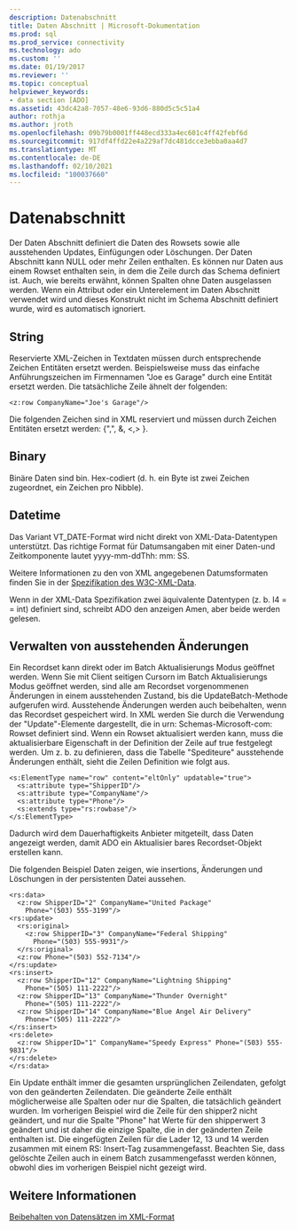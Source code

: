 ```yaml
---
description: Datenabschnitt
title: Daten Abschnitt | Microsoft-Dokumentation
ms.prod: sql
ms.prod_service: connectivity
ms.technology: ado
ms.custom: ''
ms.date: 01/19/2017
ms.reviewer: ''
ms.topic: conceptual
helpviewer_keywords:
- data section [ADO]
ms.assetid: 43dc42a8-7057-48e6-93d6-880d5c5c51a4
author: rothja
ms.author: jroth
ms.openlocfilehash: 09b79b0001ff448ecd333a4ec601c4ff42febf6d
ms.sourcegitcommit: 917df4ffd22e4a229af7dc481dcce3ebba0aa4d7
ms.translationtype: MT
ms.contentlocale: de-DE
ms.lasthandoff: 02/10/2021
ms.locfileid: "100037660"
---
```

# <a name="data-section"></a>Datenabschnitt
Der Daten Abschnitt definiert die Daten des Rowsets sowie alle ausstehenden Updates, Einfügungen oder Löschungen. Der Daten Abschnitt kann NULL oder mehr Zeilen enthalten. Es können nur Daten aus einem Rowset enthalten sein, in dem die Zeile durch das Schema definiert ist. Auch, wie bereits erwähnt, können Spalten ohne Daten ausgelassen werden. Wenn ein Attribut oder ein Unterelement im Daten Abschnitt verwendet wird und dieses Konstrukt nicht im Schema Abschnitt definiert wurde, wird es automatisch ignoriert.  
  
## <a name="string"></a>String  
 Reservierte XML-Zeichen in Textdaten müssen durch entsprechende Zeichen Entitäten ersetzt werden. Beispielsweise muss das einfache Anführungszeichen im Firmennamen "Joe es Garage" durch eine Entität ersetzt werden. Die tatsächliche Zeile ähnelt der folgenden:  
  
```  
<z:row CompanyName="Joe's Garage"/>  
```  
  
 Die folgenden Zeichen sind in XML reserviert und müssen durch Zeichen Entitäten ersetzt werden: {",", &, \<,> }.  
  
## <a name="binary"></a>Binary  
 Binäre Daten sind bin. Hex-codiert (d. h. ein Byte ist zwei Zeichen zugeordnet, ein Zeichen pro Nibble).  
  
## <a name="datetime"></a>Datetime  
 Das Variant VT_DATE-Format wird nicht direkt von XML-Data-Datentypen unterstützt. Das richtige Format für Datumsangaben mit einer Daten-und Zeitkomponente lautet yyyy-mm-ddThh: mm: SS.  
  
 Weitere Informationen zu den von XML angegebenen Datumsformaten finden Sie in der [Spezifikation des W3C-XML-Data](https://go.microsoft.com/fwlink/?LinkId=5692).  
  
 Wenn in der XML-Data Spezifikation zwei äquivalente Datentypen (z. b. I4 = = int) definiert sind, schreibt ADO den anzeigen Amen, aber beide werden gelesen.  
  
## <a name="managing-pending-changes"></a>Verwalten von ausstehenden Änderungen  
 Ein Recordset kann direkt oder im Batch Aktualisierungs Modus geöffnet werden. Wenn Sie mit Client seitigen Cursorn im Batch Aktualisierungs Modus geöffnet werden, sind alle am Recordset vorgenommenen Änderungen in einem ausstehenden Zustand, bis die UpdateBatch-Methode aufgerufen wird. Ausstehende Änderungen werden auch beibehalten, wenn das Recordset gespeichert wird. In XML werden Sie durch die Verwendung der "Update"-Elemente dargestellt, die in urn: Schemas-Microsoft-com: Rowset definiert sind. Wenn ein Rowset aktualisiert werden kann, muss die aktualisierbare Eigenschaft in der Definition der Zeile auf true festgelegt werden. Um z. b. zu definieren, dass die Tabelle "Spediteure" ausstehende Änderungen enthält, sieht die Zeilen Definition wie folgt aus.  
  
```  
<s:ElementType name="row" content="eltOnly" updatable="true">  
  <s:attribute type="ShipperID"/>  
  <s:attribute type="CompanyName"/>  
  <s:attribute type="Phone"/>  
  <s:extends type="rs:rowbase"/>  
</s:ElementType>  
```  
  
 Dadurch wird dem Dauerhaftigkeits Anbieter mitgeteilt, dass Daten angezeigt werden, damit ADO ein Aktualisier bares Recordset-Objekt erstellen kann.  
  
 Die folgenden Beispiel Daten zeigen, wie insertions, Änderungen und Löschungen in der persistenten Datei aussehen.  
  
```  
<rs:data>  
  <z:row ShipperID="2" CompanyName="United Package"   
    Phone="(503) 555-3199"/>  
<rs:update>  
  <rs:original>  
    <z:row ShipperID="3" CompanyName="Federal Shipping"   
      Phone="(503) 555-9931"/>  
  </rs:original>  
  <z:row Phone="(503) 552-7134"/>  
</rs:update>  
<rs:insert>  
  <z:row ShipperID="12" CompanyName="Lightning Shipping"   
    Phone="(505) 111-2222"/>  
  <z:row ShipperID="13" CompanyName="Thunder Overnight"   
    Phone="(505) 111-2222"/>  
  <z:row ShipperID="14" CompanyName="Blue Angel Air Delivery"   
    Phone="(505) 111-2222"/>  
</rs:insert>  
<rs:delete>  
  <z:row ShipperID="1" CompanyName="Speedy Express" Phone="(503) 555-9831"/>  
</rs:delete>  
</rs:data>  
```  
  
 Ein Update enthält immer die gesamten ursprünglichen Zeilendaten, gefolgt von den geänderten Zeilendaten. Die geänderte Zeile enthält möglicherweise alle Spalten oder nur die Spalten, die tatsächlich geändert wurden. Im vorherigen Beispiel wird die Zeile für den shipper2 nicht geändert, und nur die Spalte "Phone" hat Werte für den shipperwert 3 geändert und ist daher die einzige Spalte, die in der geänderten Zeile enthalten ist. Die eingefügten Zeilen für die Lader 12, 13 und 14 werden zusammen mit einem RS: Insert-Tag zusammengefasst. Beachten Sie, dass gelöschte Zeilen auch in einem Batch zusammengefasst werden können, obwohl dies im vorherigen Beispiel nicht gezeigt wird.  
  
## <a name="see-also"></a>Weitere Informationen  
 [Beibehalten von Datensätzen im XML-Format](./persisting-records-in-xml-format.md)